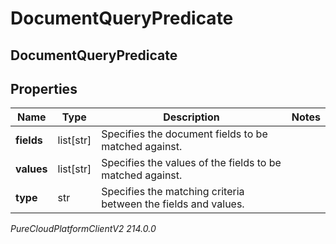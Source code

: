 # DocumentQueryPredicate

## DocumentQueryPredicate

## Properties

|Name | Type | Description | Notes|
|------------ | ------------- | ------------- | -------------|
| **fields** | list[str] | Specifies the document fields to be matched against. | |
| **values** | list[str] | Specifies the values of the fields to be matched against. | |
| **type** | str | Specifies the matching criteria between the fields and values. | |



_PureCloudPlatformClientV2 214.0.0_
